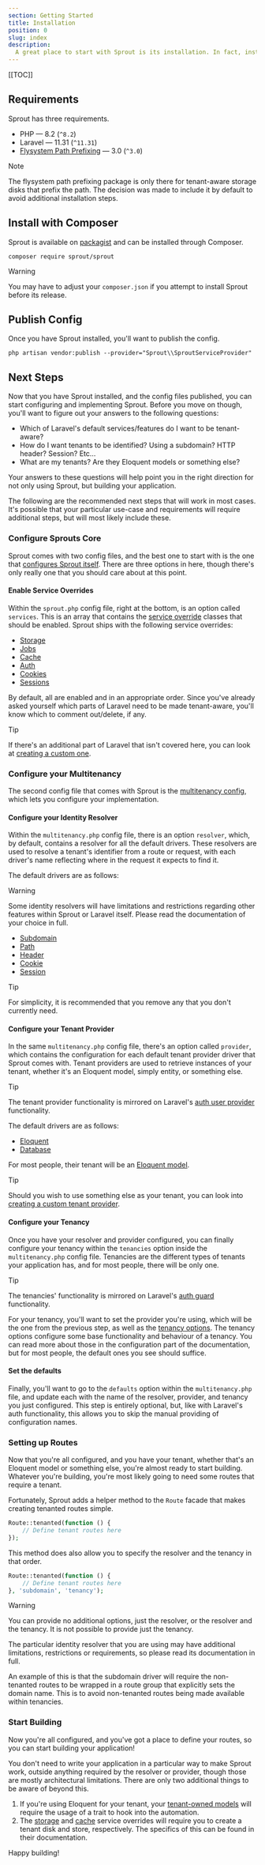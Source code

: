 ```yaml
---
section: Getting Started
title: Installation
position: 0
slug: index
description:
  A great place to start with Sprout is its installation. In fact, installation is the number one most recommended place to start when using a package.
---
```


[[TOC]]

## Requirements

Sprout has three requirements.

- PHP — 8.2 (`^8.2`)
- Laravel — 11.31 (`^11.31`)
- [Flysystem Path Prefixing][1] — 3.0 (`^3.0`)

> [!NOTE]
> The flysystem path prefixing package is only there for tenant-aware storage disks that prefix the path.
> The decision was made to include it by default to avoid additional installation steps.

## Install with Composer

Sprout is available on [packagist][2] and can be installed through Composer.

```shell
composer require sprout/sprout
```

> [!WARNING]
> You may have to adjust your `composer.json` if you attempt to install Sprout before its release.

## Publish Config

Once you have Sprout installed, you'll want to publish the config.

```shell
php artisan vendor:publish --provider="Sprout\\SproutServiceProvider"
```

## Next Steps

Now that you have Sprout installed, and the config files published, you can start configuring and implementing Sprout.
Before you move on though, you'll want to figure out your answers to the following questions:

- Which of Laravel's default services/features do I want to be tenant-aware?
- How do I want tenants to be identified? Using a subdomain? HTTP header? Session? Etc…
- What are my tenants? Are they Eloquent models or something else?

Your answers to these questions will help point you in the right direction for not only using Sprout,
but building your application.

The following are the recommended next steps that will work in most cases.
It's possible that your particular use-case and requirements will require additional steps,
but will most likely include these.

### Configure Sprouts Core

Sprout comes with two config files,
and the best one to start with is the one that [configures Sprout itself][3].
There are three options in here, though there's only really one that you should care about at this point.

#### Enable Service Overrides

Within the `sprout.php` config file, right at the bottom, is an option called `services`.
This is an array that contains the [service override][4] classes that should be enabled.
Sprout ships with the following service overrides:

- [Storage][5]
- [Jobs][6]
- [Cache][7]
- [Auth][8]
- [Cookies][9]
- [Sessions][10]

By default, all are enabled and in an appropriate order.
Since you've already asked yourself which parts of Laravel need to be made tenant-aware,
you'll know which to comment out/delete, if any.

> [!TIP]
> If there's an additional part of Laravel that isn't covered here,
> you can look at [creating a custom one][11].

### Configure your Multitenancy

The second config file that comes with Sprout is the [multitenancy config][12],
which lets you configure your implementation.

#### Configure your Identity Resolver

Within the `multitenancy.php` config file, there is an option `resolver`,
which, by default, contains a resolver for all the default drivers.
These resolvers are used to resolve a tenant's identifier from a route or request,
with each driver's name reflecting where in the request it expects to find it.

The default drivers are as follows:

> [!WARNING]
> Some identity resolvers will have limitations and restrictions regarding other features within Sprout or
> Laravel itself.
> Please read the documentation of your choice in full.

- [Subdomain][13]
- [Path][14]
- [Header][15]
- [Cookie][16]
- [Session][17]

> [!TIP]
> For simplicity, it is recommended that you remove any that you don't currently need.

#### Configure your Tenant Provider

In the same `multitenancy.php` config file, there's an option called `provider`,
which contains the configuration for each default tenant provider driver that Sprout comes with.
Tenant providers are used to retrieve instances of your tenant,
whether it's an Eloquent model, simply entity, or something else.

> [!TIP]
> The tenant provider functionality is mirrored on
> Laravel's [auth user provider][18] functionality.

The default drivers are as follows:

- [Eloquent][19]
- [Database][20]

For most people, their tenant will be an [Eloquent model][21].

> [!TIP]
> Should you wish to use something else as your tenant, you can look into [creating a custom tenant provider][22].

#### Configure your Tenancy

Once you have your resolver and provider configured,
you can finally configure your tenancy within the `tenancies` option inside the `multitenancy.php` config file.
Tenancies are the different types of tenants your application has, and for most people, there will be only one.

> [!TIP]
> The tenancies' functionality is mirrored on
> Laravel's [auth guard][23] functionality.

For your tenancy,
you'll want to set the provider you're using, which will be the one from the previous step,
as well as the [tenancy options][24].
The tenancy options configure some base functionality and behaviour of a tenancy.
You can read more about those in the configuration part of the documentation,
but for most people, the default ones you see should suffice.

#### Set the defaults

Finally, you'll want to go to the `defaults` option within the `multitenancy.php` file,
and update each with the name of the resolver, provider, and tenancy you just configured.
This step is entirely optional,
but, like with Laravel's auth functionality, this allows you to skip the manual providing of configuration names.

### Setting up Routes

Now that you're all configured, and you have your tenant,
whether that's an Eloquent model or something else, you're almost ready to start building.
Whatever you're building, you're most likely going to need some routes that require a tenant.

Fortunately, Sprout adds a helper method to the `Route` facade that makes creating tenanted routes simple.

```php
Route::tenanted(function () {
    // Define tenant routes here
});
```

This method does also allow you to specify the resolver and the tenancy in that order.

```php
Route::tenanted(function () {
    // Define tenant routes here
}, 'subdomain', 'tenancy');
```

> [!WARNING]
> You can provide no additional options, just the resolver, or the resolver and the tenancy.
> It is not possible to provide just the tenancy.

The particular identity resolver that you are using may have additional limitations,
restrictions or requirements, so please read its documentation in full.

An example of this is
that the subdomain driver will require the non-tenanted routes
to be wrapped in a route group that explicitly sets the domain name.
This is to avoid non-tenanted routes being made available within tenancies.

### Start Building

Now you're all configured, and you've got a place to define your routes, so you can start building your application!

You don't need to write your application in a particular way to make Sprout work,
outside anything required by the resolver or provider, though those are mostly architectural limitations.
There are only two additional things to be aware of beyond this.

1. If you're using Eloquent for your tenant, your [tenant-owned models][25] will require the usage of a trait to hook into the automation.
2. The [storage][26] and [cache][27] service overrides will require you to create a tenant disk and store, respectively. The specifics of this can be found in their documentation.

Happy building!

[1]:	https://packagist.org/packages/league/flysystem-path-prefixing
[2]:	https://packagist.org/packages/sprout/sprout
[3]:	1.x/configuration#sprout-config
[4]:	1.x/service-overrides
[5]:	1.x/storage
[6]:	1.x/jobs
[7]:	1.x/cache
[8]:	1.x/auth
[9]:	1.x/cookies
[10]:	1.x/sessions
[11]:	1.x/custom-service-override
[12]:	1.x/configuration#multitenancy-config
[13]:	1.x/subdomain
[14]:	1.x/path
[15]:	1.x/header
[16]:	1.x/cookie
[17]:	1.x/session
[18]:	https://laravel.com/docs/11.x/authentication#adding-custom-user-providers
[19]:	1.x/eloquent
[20]:	1.x/database
[21]:	1.x/tenant-models
[22]:	1.x/custom-tenant-provider
[23]:	https://laravel.com/docs/11.x/authentication#adding-custom-guards
[24]:	1.x/configuration#tenancy-options
[25]:	1.x/tenant-child-models
[26]:	1.x/storage
[27]:	1.x/cache
